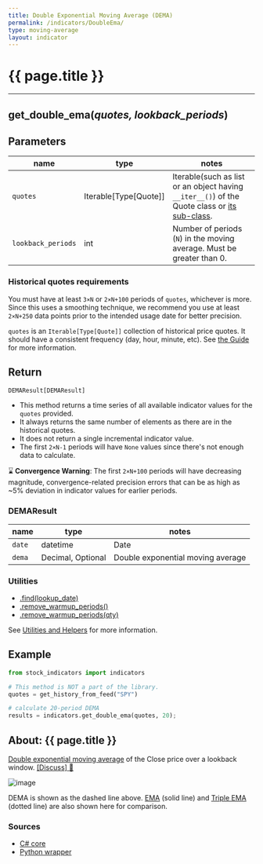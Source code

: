 ```yaml
---
title: Double Exponential Moving Average (DEMA)
permalink: /indicators/DoubleEma/
type: moving-average
layout: indicator
---
```


# {{ page.title }}
<hr>

## **get_double_ema**(*quotes, lookback_periods*)
    
## Parameters

| name | type | notes
| -- |-- |--
| `quotes` | Iterable[Type[Quote]] | Iterable(such as list or an object having `__iter__()`) of the Quote class or [its sub-class]({{site.baseurl}}/guide/#using-custom-quote-classes).
| `lookback_periods` | int | Number of periods (`N`) in the moving average.  Must be greater than 0.

### Historical quotes requirements

You must have at least `3×N` or `2×N+100` periods of `quotes`, whichever is more.  Since this uses a smoothing technique, we recommend you use at least `2×N+250` data points prior to the intended usage date for better precision.

`quotes` is an `Iterable[Type[Quote]]` collection of historical price quotes.  It should have a consistent frequency (day, hour, minute, etc).  See [the Guide]({{site.baseurl}}/guide/#historical-quotes) for more information.

## Return

```python
DEMAResult[DEMAResult]
```

- This method returns a time series of all available indicator values for the `quotes` provided.
- It always returns the same number of elements as there are in the historical quotes.
- It does not return a single incremental indicator value.
- The first `2×N-1` periods will have `None` values since there's not enough data to calculate.

:hourglass: **Convergence Warning**: The first `2×N+100` periods will have decreasing magnitude, convergence-related precision errors that can be as high as ~5% deviation in indicator values for earlier periods.

### DEMAResult

| name | type | notes
| -- |-- |--
| `date` | datetime | Date
| `dema` | Decimal, Optional | Double exponential moving average

### Utilities

- [.find(lookup_date)]({{site.baseurl}}/utilities#find-indicator-result-by-date)
- [.remove_warmup_periods()]({{site.baseurl}}/utilities#remove-warmup-periods)
- [.remove_warmup_periods(qty)]({{site.baseurl}}/utilities#remove-warmup-periods)

See [Utilities and Helpers]({{site.baseurl}}/utilities#utilities-for-indicator-results) for more information.

## Example

```python
from stock_indicators import indicators

# This method is NOT a part of the library.
quotes = get_history_from_feed("SPY")

# calculate 20-period DEMA
results = indicators.get_double_ema(quotes, 20);
```

## About: {{ page.title }}

[Double exponential moving average](https://en.wikipedia.org/wiki/Double_exponential_moving_average) of the Close price over a lookback window.
[[Discuss] :speech_balloon:]({{site.github.base_repository_url}}/discussions/256 "Community discussion about this indicator")

![image]({{site.charturl}}/DoubleEma.png)

DEMA is shown as the dashed line above.  [EMA](../Ema#content) (solid line) and [Triple EMA](../TripleEma#content) (dotted line) are also shown here for comparison.

### Sources

- [C# core]({{site.base_sourceurl}}/a-d/DoubleEma/DoubleEma.cs)
- [Python wrapper]({{site.sourceurl}}/double_ema.py)
